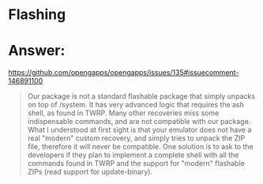 # Flashing
# Answer:
https://github.com/opengapps/opengapps/issues/135#issuecomment-146891100
>Our package is not a standard flashable package that simply unpacks on top of /system. It has very advanced logic that requires the ash shell, as found in TWRP.
>Many other recoveries miss some indispensable commands, and are not compatible with our package.
>What I understood at first sight is that your emulator does not have a real "modern" custom recovery, and simply tries to unpack the ZIP file, therefore it will never be compatible.
>One solution is to ask to the developers if they plan to implement a complete shell with all the commands found in TWRP and the support for "modern" flashable ZIPs (read support for update-binary).
